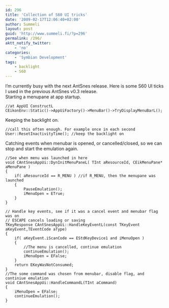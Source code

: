 ```yaml
---
id: 296
title: 'Collection of S60 UI tricks'
date: '2009-02-17T12:06:40+02:00'
author: Summeli
layout: post
guid: 'http://www.summeli.fi/?p=296'
permalink: /296/
aktt_notify_twitter:
    - 'no'
categories:
    - 'Symbian Development'
tags:
    - backlight
    - S60
---
```


I’m currently busy with the next AntSnes release. Here is some S60 UI ticks I used in the previous AntSnes v0.3 release.  
Starting a menupane at app startup.

```
//at AppUI ConstructL
CEikonEnv::Static()->AppUiFactory()->MenuBar()->TryDisplayMenuBarL();
```

Keeping the backlight on.

```
//call this often enough. For example once in each second
User::ResetInactivityTime(); //keep the backlight on
```

Catching events when menubar is opened, or cancelled/closed, so we can stop and start the emulation again.

```
//See when menu was launched in here
void CAntSnesAppUi::DynInitMenuPaneL( TInt aResourceId, CEikMenuPane* aMenuPane )
{
    if( aResourceId == R_MENU ) //if R_MENU, then the menupane was launched
    {
        PauseEmulation();
        iMenuOpen = ETrue;
    }
}

// Handle key events, see if it was a cancel event and menubar flag was on
// ESCAPE cancels loading or saving
TKeyResponse CAntSnesAppUi::HandleKeyEventL(const TKeyEvent aKeyEvent,TEventCode aType)
{
    if( aKeyEvent.iScanCode == EStdKeyDevice1 and iMenuOpen )
    {
        //The menu is cancelled, continue emulation
        continueEmulation();
        iMenuOpen = EFalse;
    }
    return EKeyWasNotConsumed;
}
//The some command was chosen from menubar, disable flag, and continiue emulation
void CAntSnesAppUi::HandleCommandL(TInt aCommand)
{
    iMenuOpen = EFalse;
    continueEmulation();
}
```